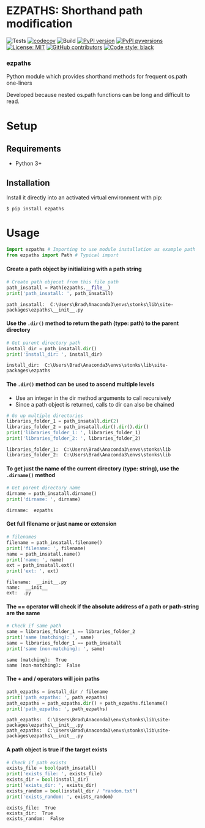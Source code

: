 # EZPATHS: Shorthand path modification
![Tests](https://github.com/Gastropod/ezpaths/actions/workflows/ci.yml/badge.svg)
[![codecov](https://codecov.io/gh/Gastropod/ezpaths/branch/main/graph/badge.svg?token=P1OOP0UNVU)](https://codecov.io/gh/Gastropod/ezpaths)
![Build](https://github.com/Gastropod/ezpaths/actions/workflows/python-publish.yml/badge.svg)
[![PyPI version](https://img.shields.io/pypi/v/ezpaths.svg)](https://pypi.python.org/pypi/ezpaths/)
[![PyPI pyversions](https://img.shields.io/pypi/pyversions/ezpaths.svg)](https://pypi.python.org/pypi/ezpaths/)
[![License: MIT](https://img.shields.io/badge/License-MIT-yellow.svg)](https://github.com/Gastropod/ezpaths/blob/main/LICENSE)
[![GitHub contributors](https://img.shields.io/github/contributors/Gastropod/ezpaths.svg)](https://GitHub.com/Gastropod/ezpaths/graphs/contributors/)
[![Code style: black](https://img.shields.io/badge/code%20style-black-000000.svg)](https://github.com/psf/black)
### ezpaths
Python module which provides shorthand methods for frequent os.path one-liners

Developed because nested os.path functions can be long and difficult to read.


# Setup


## Requirements

* Python 3+

## Installation


Install it directly into an activated virtual environment with pip:

```text
$ pip install ezpaths
```


# Usage


```python
import ezpaths # Importing to use module installation as example path
from ezpaths import Path # Typical import
```

#### Create a path object by initializing with a path string


```python
# Create path objecet from this file path
path_insatall = Path(ezpaths.__file__)
print('path_insatall: ', path_insatall)
```

    path_insatall:  C:\Users\Brad\Anaconda3\envs\stonks\lib\site-packages\ezpaths\__init__.py
    

#### Use the <code>.dir()</code> method to return the path (type: path) to the parent directory 


```python
# Get parent directory path
install_dir = path_insatall.dir()
print('install_dir: ', install_dir)
```

    install_dir:  C:\Users\Brad\Anaconda3\envs\stonks\lib\site-packages\ezpaths
    

#### The <code>.dir()</code> method can be used to ascend multiple levels
* Use an integer in the dir method arguments to call recursively
* Since a path object is returned, calls to dir can also be chained


```python
# Go up multiple directories
libraries_folder_1 = path_insatall.dir(2)
libraries_folder_2 = path_insatall.dir().dir().dir()
print('libraries_folder_1: ', libraries_folder_1)
print('libraries_folder_2: ', libraries_folder_2)
```

    libraries_folder_1:  C:\Users\Brad\Anaconda3\envs\stonks\lib
    libraries_folder_2:  C:\Users\Brad\Anaconda3\envs\stonks\lib
    

#### To get just the name of the current directory (type: string), use the <code>.dirname()</code> method


```python
# Get parent directory name
dirname = path_insatall.dirname()
print('dirname: ', dirname)
```

    dirname:  ezpaths
    

#### Get full filename or just name or extension


```python
# filenames
filename = path_insatall.filename()
print('filename: ', filename)
name = path_insatall.name()
print('name: ', name)
ext = path_insatall.ext()
print('ext: ', ext)
```

    filename:  __init__.py
    name:  __init__
    ext:  .py
    

#### The == operator will check if the absolute address of a path or path-string are the same


```python
# Check if same path
same = libraries_folder_1 == libraries_folder_2
print('same (matching): ', same)
same = libraries_folder_1 == path_insatall
print('same (non-matching): ', same)
```

    same (matching):  True
    same (non-matching):  False
    

#### The + and / operators will join paths


```python
path_ezpaths = install_dir / filename
print('path_ezpaths: ', path_ezpaths)
path_ezpaths = path_ezpaths.dir() + path_ezpaths.filename()
print('path_ezpaths: ', path_ezpaths)
```

    path_ezpaths:  C:\Users\Brad\Anaconda3\envs\stonks\lib\site-packages\ezpaths\__init__.py
    path_ezpaths:  C:\Users\Brad\Anaconda3\envs\stonks\lib\site-packages\ezpaths\__init__.py
    

#### A path object is true if the target exists


```python
# Check if path exists
exists_file = bool(path_insatall)
print('exists_file: ', exists_file)
exists_dir = bool(install_dir)
print('exists_dir: ', exists_dir)
exists_random = bool(install_dir / "random.txt")
print('exists_random: ', exists_random)
```

    exists_file:  True
    exists_dir:  True
    exists_random:  False
    

